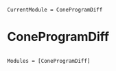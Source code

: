 ```@meta
CurrentModule = ConeProgramDiff
```

# ConeProgramDiff

```@index
```

```@autodocs
Modules = [ConeProgramDiff]
```
